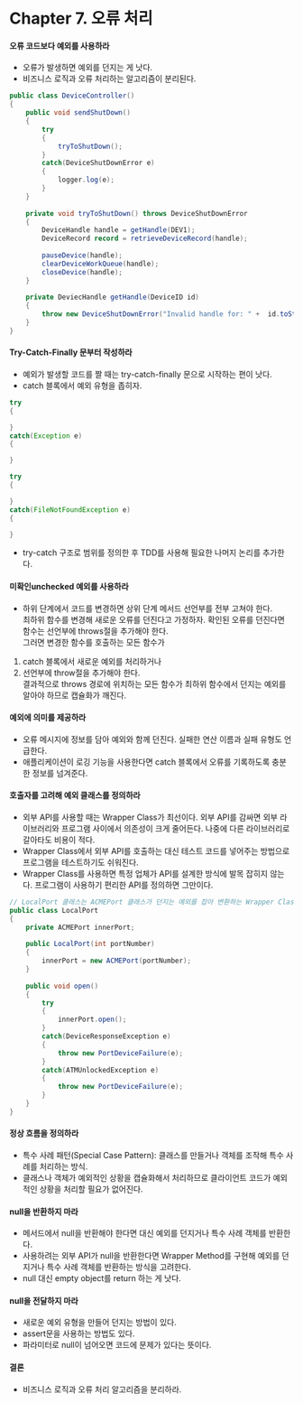 # Chapter 7. 오류 처리
    
#### 오류 코드보다 예외를 사용하라
- 오류가 발생하면 예외를 던지는 게 낫다.
- 비즈니스 로직과 오류 처리하는 알고리즘이 분리된다.
```java
public class DeviceController()
{  
    public void sendShutDown()
    {
        try
        {
            tryToShutDown();
        }
        catch(DeviceShutDownError e)
        {
            logger.log(e);
        }
    }
    
    private void tryToShutDown() throws DeviceShutDownError
    {
        DeviceHandle handle = getHandle(DEV1);
        DeviceRecord record = retrieveDeviceRecord(handle);
        
        pauseDevice(handle);
        clearDeviceWorkQueue(handle);
        closeDevice(handle);
    }
    
    private DeviecHandle getHandle(DeviceID id)
    {
        throw new DeviceShutDownError("Invalid handle for: " +  id.toString());
    }
}
```
#### Try-Catch-Finally 문부터 작성하라
- 예외가 발생할 코드를 짤 때는 try-catch-finally 문으로 시작하는 편이 낫다.
- catch 블록에서 예외 유형을 좁히자.
```java
try
{

}
catch(Exception e)
{

}

try
{

}
catch(FileNotFoundException e)
{

}
```
- try-catch 구조로 범위를 정의한 후 TDD를 사용해 필요한 나머지 논리를 추가한다.
#### 미확인unchecked 예외를 사용하라
- 하위 단계에서 코드를 변경하면 상위 단계 메서드 선언부를 전부 고쳐야 한다. </br>
최하위 함수를 변경해 새로운 오류를 던진다고 가정하자. 확인된 오류를 던진다면 함수는 선언부에 throws절을 추가해야 한다. </br>
그러면 변경한 함수를 호출하는 모든 함수가 </br>
1. catch 블록에서 새로운 예외를 처리하거나 </br>
2. 선언부에 throw절을 추가해야 한다. </br>
결과적으로 throws 경로에 위치하는 모든 함수가 최하위 함수에서 던지는 예외를 알아야 하므로 캡슐화가 깨진다.
#### 예외에 의미를 제공하라
- 오류 메시지에 정보를 담아 예외와 함께 던진다. 실패한 연산 이름과 실패 유형도 언급한다.
- 애플리케이션이 로깅 기능을 사용한다면 catch 블록에서 오류를 기록하도록 충분한 정보를 넘겨준다.
#### 호출자를 고려해 예외 클래스를 정의하라
- 외부 API를 사용할 때는 Wrapper Class가 최선이다. 외부 API를 감싸면 외부 라이브러리와 프로그램 사이에서 의존성이 크게 줄어든다. 나중에 다른 라이브러리로 갈아타도 비용이 적다.
- Wrapper Class에서 외부 API를 호출하는 대신 테스트 코드를 넣어주는 방법으로 프로그램을 테스트하기도 쉬워진다.
- Wrapper Class를 사용하면 특정 업체가 API를 설계한 방식에 발목 잡히지 않는다. 프로그램이 사용하기 편리한 API를 정의하면 그만이다.
```java
// LocalPort 클래스는 ACMEPort 클래스가 던지는 예외를 잡아 변환하는 Wrapper Class
public class LocalPort
{
    private ACMEPort innerPort;
    
    public LocalPort(int portNumber)
    {
        innerPort = new ACMEPort(portNumber);
    }
    
    public void open()
    {
        try
        {
            innerPort.open();
        }
        catch(DeviceResponseException e)
        {
            throw new PortDeviceFailure(e);
        }
        catch(ATMUnlockedException e)
        {
            throw new PortDeviceFailure(e);
        }
    }
}
```
#### 정상 흐름을 정의하라
- 특수 사례 패턴(Special Case Pattern): 클래스를 만들거나 객체를 조작해 특수 사례를 처리하는 방식.
- 클래스나 객체가 예외적인 상황을 캡슐화해서 처리하므로 클라이언트 코드가 예외적인 상황을 처리할 필요가 없어진다.
#### null을 반환하지 마라
- 메서드에서 null을 반환해야 한다면 대신 예외를 던지거나 특수 사례 객체를 반환한다.
- 사용하려는 외부 API가 null을 반환한다면 Wrapper Method를 구현해 예외를 던지거나 특수 사례 객체를 반환하는 방식을 고려한다.
- null 대신 empty object를 return 하는 게 낫다.
#### null을 전달하지 마라
- 새로운 예외 유형을 만들어 던지는 방법이 있다.
- assert문을 사용하는 방법도 있다.
- 파라미터로 null이 넘어오면 코드에 문제가 있다는 뜻이다.
#### 결론
- 비즈니스 로직과 오류 처리 알고리즘을 분리하라.
